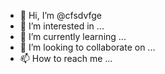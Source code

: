 - 👋 Hi, I’m @cfsdvfge
- 👀 I’m interested in ...
- 🌱 I’m currently learning ...
- 💞️ I’m looking to collaborate on ...
- 📫 How to reach me ...

<!---
cfsdvfge/cfsdvfge is a ✨ special ✨ repository because its `README.md` (this file) appears on your GitHub profile.
You can click the Preview link to take a look at your changes.
--->
